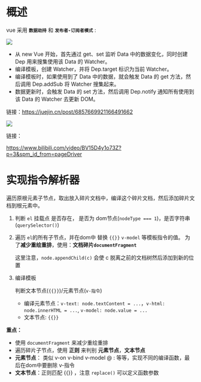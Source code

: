 # 概述

vue 采用 **`数据劫持`** 和 **`发布者-订阅者模式`** :

![](https://cdn.yinhengli.com/image-20200804221209264.png)

- 从 new Vue 开始，首先通过 get、set 监听 Data 中的数据变化，同时创建 Dep 用来搜集使用该 Data 的 Watcher。
- 编译模板，创建 Watcher，并将 Dep.target 标识为当前 Watcher。
- 编译模板时，如果使用到了 Data 中的数据，就会触发 Data 的 get 方法，然后调用 Dep.addSub 将 Watcher 搜集起来。
- 数据更新时，会触发 Data 的 set 方法，然后调用 Dep.notify 通知所有使用到该 Data 的 Watcher 去更新 DOM。



链接：https://juejin.cn/post/6857669921166491662



![](https://img-blog.csdn.net/20180710160224173?watermark/2/text/aHR0cHM6Ly9ibG9nLmNzZG4ubmV0L2xvbmd6aG91ZmVuZw==/font/5a6L5L2T/fontsize/400/fill/I0JBQkFCMA==/dissolve/70)



链接：

https://www.bilibili.com/video/BV15D4y1o73Z?p=3&spm_id_from=pageDriver





# 实现指令解析器

遍历原根元素子节点，取出放入碎片文档中，编译这个碎片文档，然后添加碎片文档到根元素中。  

1. 判断 `el` 挂载点 是否存在， 是否为 dom节点(`nodeType === 1`)，是否字符串(`querySelector()`)

2. 遍历 `el`的所有子节点，并在dom中 替换 `{{}}` `v-model` 等模板指令的值。 为了**减少重绘重排**，使用：**文档碎片`documentFragment`**

   这里注意，`node.appendChild(c)` 会使 c 脱离之前的文档树然后添加到新的位置

3. 编译模板

   判断文本节点(`{{}}`)/元素节点(`v-指令`)

   - 编译元素节点：`v-text: node.textContent = ...`，`v-html: node.innerHTML = ...`,  `v-model: node.value = ...`
   - 文本节点:  `{{}}`

**重点：**

- 使用 `documentFragment` 来减少重绘重排
- 遍历碎片子节点，使用 **正则** 来判别 **元素节点**，**文本节点**
- **元素节点**： 类似 v-on v-bind v-model @ : 等等，实现不同的编译函数，最后在dom中要删除 v-指令
- **文本节点**：正则匹配 {{}} ，注意 `replace()` 可以定义函数参数
